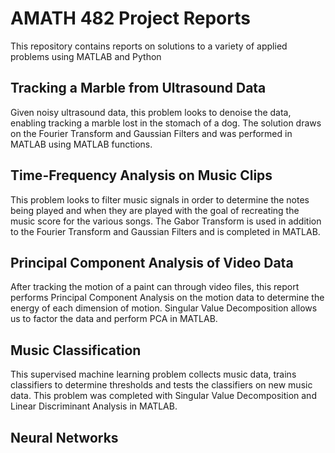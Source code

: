 # AMATH 482 Project Reports
This repository contains reports on solutions to a variety of applied problems using MATLAB and Python

## Tracking a Marble from Ultrasound Data
Given noisy ultrasound data, this problem looks to denoise the data, enabling tracking a marble lost in the stomach of a dog. The solution draws on the Fourier Transform and Gaussian Filters and was performed in MATLAB using MATLAB functions.

## Time-Frequency Analysis on Music Clips
This problem looks to filter music signals in order to determine the notes being played and when they are played with the goal of recreating the music score for the various songs. The Gabor Transform is used in addition to the Fourier Transform and Gaussian Filters and is completed in MATLAB.

## Principal Component Analysis of Video Data
After tracking the motion of a paint can through video files, this report performs Principal Component Analysis on the motion data to determine the energy of each dimension of motion. Singular Value Decomposition allows us to factor the data and perform PCA in MATLAB. 

## Music Classification
This supervised machine learning problem collects music data, trains classifiers to determine thresholds and tests the classifiers on new music data. This problem was completed with Singular Value Decomposition and Linear Discriminant Analysis in MATLAB.

## Neural Networks
